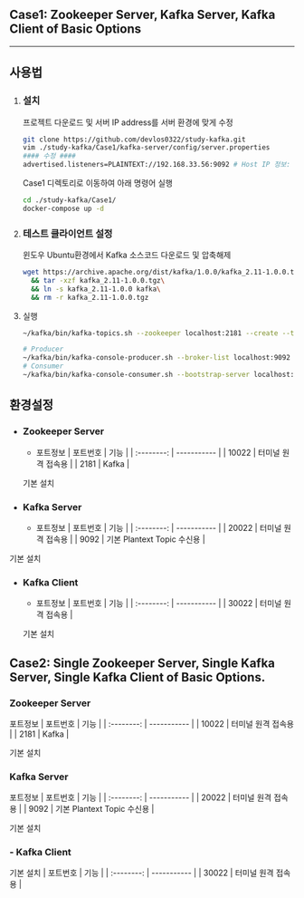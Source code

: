 ## Case1: Zookeeper Server, Kafka Server, Kafka Client of Basic Options
---

## 사용법
1. ### 설치
    프로젝트 다운로드 및 서버 IP address를 서버 환경에 맞게 수정
    ```bash
    git clone https://github.com/devlos0322/study-kafka.git
    vim ./study-kafka/Case1/kafka-server/config/server.properties
    #### 수정 ####
    advertised.listeners=PLAINTEXT://192.168.33.56:9092 # Host IP 정보: 192.168.33.56
    ```

    Case1 디렉토리로 이동하여 아래 명령어 실행
    ```bash
    cd ./study-kafka/Case1/
    docker-compose up -d
    ```
2. ### 테스트 클라이언트 설정
    윈도우 Ubuntu환경에서 Kafka 소스코드 다운로드 및 압축해제
    ```bash
    wget https://archive.apache.org/dist/kafka/1.0.0/kafka_2.11-1.0.0.tgz\
      && tar -xzf kafka_2.11-1.0.0.tgz\
      && ln -s kafka_2.11-1.0.0 kafka\
      && rm -r kafka_2.11-1.0.0.tgz
    ```
3. 실행
    ```bash
    ~/kafka/bin/kafka-topics.sh --zookeeper localhost:2181 --create --topic kafka-security-topic --replication-factor 1 --partitions 2

    # Producer
    ~/kafka/bin/kafka-console-producer.sh --broker-list localhost:9092 --topic kafka-security-topic
    # Consumer
    ~/kafka/bin/kafka-console-consumer.sh --bootstrap-server localhost:9092 --topic kafka-security-topic

    ```

## 환경설정
- ###  Zookeeper Server

    - 포트정보
        | 포트번호   | 기능 |
        | :--------: | ----------- |
        | 10022      | 터미널 원격 접속용               |
        | 2181       | Kafka     |

    기본 설치

- ### Kafka Server
    -  포트정보
        | 포트번호   | 기능 |
        | :--------: | ----------- |
        | 20022      | 터미널 원격 접속용               |
        | 9092       | 기본 Plantext Topic 수신용       |

기본 설치
- ### Kafka Client

    - 포트정보
        | 포트번호   | 기능 |
        | :--------: | ----------- |
        | 30022      | 터미널 원격 접속용               |

    기본 설치



## Case2: Single Zookeeper Server, Single Kafka Server, Single Kafka Client of Basic Options.
### Zookeeper Server
포트정보
| 포트번호   | 기능 |
| :--------: | ----------- |
| 10022      | 터미널 원격 접속용               |
| 2181       | Kafka     |

기본 설치
### Kafka Server
포트정보
| 포트번호   | 기능 |
| :--------: | ----------- |
| 20022      | 터미널 원격 접속용               |
| 9092       | 기본 Plantext Topic 수신용       |

기본 설치
### - Kafka Client
기본 설치
| 포트번호   | 기능 |
| :--------: | ----------- |
| 30022      | 터미널 원격 접속용               |